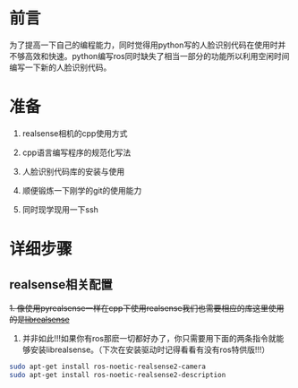 # 前言

为了提高一下自己的编程能力，同时觉得用python写的人脸识别代码在使用时并不够高效和快速。python编写ros同时缺失了相当一部分的功能所以利用空闲时间编写一下新的人脸识别代码。

# 准备

1. realsense相机的cpp使用方式

1. cpp语言编写程序的规范化写法

1. 人脸识别代码库的安装与使用

1. 顺便锻炼一下刚学的git的使用能力

1. 同时现学现用一下ssh

# 详细步骤

## realsense相关配置
~~1. 像使用pyrealsense一样在cpp下使用realsense我们也需要相应的库这里使用的是[librealsense](https://github.com/IntelRealSense/librealsense/)~~

1. 并非如此!!!如果你有ros那麽一切都好办了，你只需要用下面的两条指令就能够安装librealsense。（下次在安装驱动时记得看看有没有ros特供版!!!）
```bash
sudo apt-get install ros-noetic-realsense2-camera
sudo apt-get install ros-noetic-realsense2-description
```